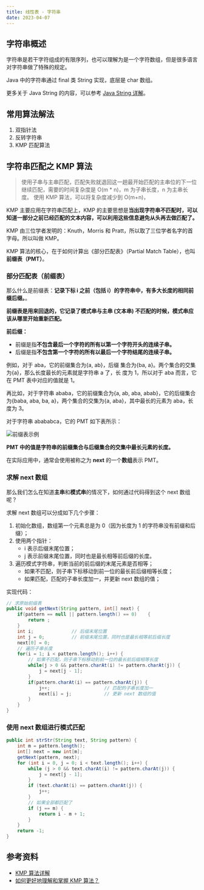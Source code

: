 ```yaml
---
title: 线性表 - 字符串
date: 2023-04-07
---
```


## 字符串概述

字符串是若干字符组成的有限序列，也可以理解为是一个字符数组，但是很多语言对字符串做了特殊的规定。

Java 中的字符串通过 final 类 String 实现，底层是 char 数组。

更多关于 Java String 的内容，可以参考 [Java String 详解](/java/basic/string)。

## 常用算法解法

1. 双指针法
2. 反转字符串
3. KMP 匹配算法

## 字符串匹配之 KMP 算法

> 使用子串与主串匹配，匹配失败就退回这一趟最开始匹配的主串位的下一位继续匹配，需要的时间复杂度是 O(m * n)，m 为子串长度，n 为主串长度。
> 使用 KMP 算法，可以将复杂度减少到 O(m+n)，

KMP 主要应用在字符串匹配上，KMP 的主要思想是**当出现字符串不匹配时，可以知道一部分之前已经匹配的文本内容，可以利用这些信息避免从头再去做匹配了。**

KMP 由三位学者发明的：Knuth，Morris 和 Pratt，所以取了三位学者名字的首字母。所以叫做 KMP。

KMP 算法的核心，在于如何计算出《部分匹配表》（Partial Match Table），也叫**前缀表（PMT）**。

### **部分匹配表（前缀表）**

那么什么是前缀表：**记录下标 i 之前（包括 i）的字符串中，有多大长度的相同前缀后缀。**。

**前缀表是用来回退的，它记录了模式串与主串 (文本串) 不匹配的时候，模式串应该从哪里开始重新匹配。**

**前后缀：**

- 前缀是指**不包含最后一个字符的所有以第一个字符开头的连续子串。**
- 后缀是指**不包含第一个字符的所有以最后一个字符结尾的连续子串。**

例如，对于 aba，它的前缀集合为{a, ab}，后缀 集合为{ba, a}。两个集合的交集为{a}，那么长度最长的元素就是字符串 a 了，长 度为 1，所以对于 aba 而言，它在 PMT 表中对应的值就是 1。

再比如，对于字符串 ababa，它的前缀集合为{a, ab, aba, abab}，它的后缀集合为{baba, aba, ba, a}，两个集合的交集为{a, aba}，其中最长的元素为 aba，长度为 3。

对于字符串 abababca，它的 PMT 如下表所示：

![前缀表示例](https://cdn.jsdelivr.net/gh/AlexChen68/OSS@master/blog/advance/pmt_demo.jpg)

**PMT 中的值是字符串的前缀集合与后缀集合的交集中最长元素的长度。**

在实际应用中，通常会使用被称之为 **next** 的一个**数组**表示 PMT。

### 求解 next 数组

那么我们怎么在知道**主串**和**模式串**的情况下，如何通过代码得到这个 next 数组呢？

求解 next 数组可以分成如下几个步骤：

1. 初始化数组，数组第一个元素总是为 0（因为长度为 1 的字符串没有前缀和后缀）；
2. 使用两个指针：
    - i 表示后缀末尾位置；
    - j 表示前缀末尾位置，同时也是最长相等前后缀的长度。
3. 遍历模式字符串，判断当前的前后缀的末尾元素是否相等；
    - 如果不匹配，则子串下标移动到前一位的最长前后缀相等长度；
    - 如果匹配，匹配的子串长度加一，并更新 next 数组的值；

实现代码：

```java
// 求原始前缀表
public void getNext(String pattern, int[] next) {
    if(pattern == null || pattern.length() == 0)    {
        return ;
    }
    int i;              // 后缀末尾位置
    int j = 0;          // 前缀末尾位置，同时也是最长相等前后缀长度
    next[0] = 0;
    // 遍历子串长度
    for(i = 1; i < pattern.length(); i++) {
        // 如果不匹配，则子串下标移动到前一位的最长前后缀相等长度
        while(j > 0 && pattern.charAt(i) != pattern.charAt(j)) {
            j = next[j - 1];                    
        }
        if(pattern.charAt(i) == pattern.charAt(j)) {
            j++;                    // 匹配的子串长度加一
            next[i] = j;            // 更新 next 数组的值
        }
    }
}
```

### 使用 next 数组进行模式匹配

```java
public int strStr(String text, String pattern) {
    int m = pattern.length();
    int[] next = new int[m];
    getNext(pattern, next);
    for (int i = 0, j = 0; i < text.length(); i++) {
        while (j > 0 && text.charAt(i) != pattern.charAt(j)) {
            j = next[j - 1];
        }
        if (text.charAt(i) == pattern.charAt(j)) {
            j++;
        }
        // 如果全部都匹配了
        if (j == m) {
            return i - m + 1;
        }
    }
    return -1;
}
```

## 参考资料

- [KMP 算法详解](https://zhuanlan.zhihu.com/p/83334559) <Badge text="强烈推荐" type="tip"/>
- [如何更好地理解和掌握 KMP 算法？](https://www.zhihu.com/question/21923021/answer/281346746)

